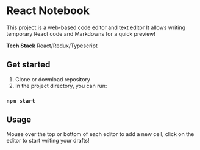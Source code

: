 # React Notebook

This project is a web-based code editor and text editor
It allows writing temporary React code and Markdowns for a quick preview!

**Tech Stack** React/Redux/Typescript

## Get started

1. Clone or download repository
2. In the project directory, you can run:

### `npm start`

## Usage

Mouse over the top or bottom of each editor to add a new cell, click on the editor to start writing your drafts!
